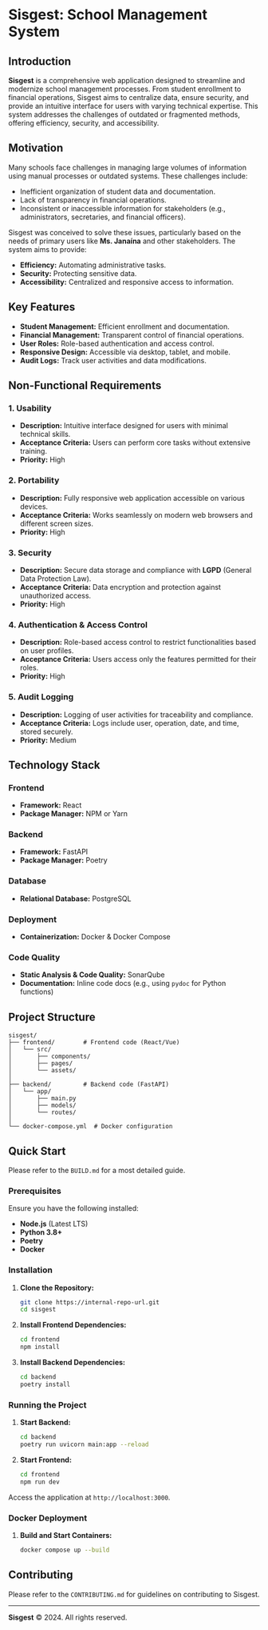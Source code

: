 # Sisgest: School Management System

## Introduction

**Sisgest** is a comprehensive web application designed to streamline and modernize school management processes. From student enrollment to financial operations, Sisgest aims to centralize data, ensure security, and provide an intuitive interface for users with varying technical expertise. This system addresses the challenges of outdated or fragmented methods, offering efficiency, security, and accessibility.

## Motivation

Many schools face challenges in managing large volumes of information using manual processes or outdated systems. These challenges include:

- Inefficient organization of student data and documentation.
- Lack of transparency in financial operations.
- Inconsistent or inaccessible information for stakeholders (e.g., administrators, secretaries, and financial officers).

Sisgest was conceived to solve these issues, particularly based on the needs of primary users like **Ms. Janaína** and other stakeholders. The system aims to provide:

- **Efficiency:** Automating administrative tasks.
- **Security:** Protecting sensitive data.
- **Accessibility:** Centralized and responsive access to information.

## Key Features

- **Student Management:** Efficient enrollment and documentation.
- **Financial Management:** Transparent control of financial operations.
- **User Roles:** Role-based authentication and access control.
- **Responsive Design:** Accessible via desktop, tablet, and mobile.
- **Audit Logs:** Track user activities and data modifications.

## Non-Functional Requirements

### 1. Usability
- **Description:** Intuitive interface designed for users with minimal technical skills.
- **Acceptance Criteria:** Users can perform core tasks without extensive training.
- **Priority:** High

### 2. Portability
- **Description:** Fully responsive web application accessible on various devices.
- **Acceptance Criteria:** Works seamlessly on modern web browsers and different screen sizes.
- **Priority:** High

### 3. Security
- **Description:** Secure data storage and compliance with **LGPD** (General Data Protection Law).
- **Acceptance Criteria:** Data encryption and protection against unauthorized access.
- **Priority:** High

### 4. Authentication & Access Control
- **Description:** Role-based access control to restrict functionalities based on user profiles.
- **Acceptance Criteria:** Users access only the features permitted for their roles.
- **Priority:** High

### 5. Audit Logging
- **Description:** Logging of user activities for traceability and compliance.
- **Acceptance Criteria:** Logs include user, operation, date, and time, stored securely.
- **Priority:** Medium

## Technology Stack

### Frontend
- **Framework:** React
- **Package Manager:** NPM or Yarn

### Backend
- **Framework:** FastAPI
- **Package Manager:** Poetry

### Database
- **Relational Database:** PostgreSQL

### Deployment
- **Containerization:** Docker & Docker Compose

### Code Quality
- **Static Analysis & Code Quality:** SonarQube
- **Documentation:** Inline code docs (e.g., using `pydoc` for Python functions)

## Project Structure

```plaintext
sisgest/
├── frontend/        # Frontend code (React/Vue)
│   └── src/
│       ├── components/
│       ├── pages/
│       └── assets/
│
├── backend/         # Backend code (FastAPI)
│   └── app/
│       ├── main.py
│       ├── models/
│       └── routes/
│
└── docker-compose.yml  # Docker configuration
```

## Quick Start

Please refer to the `BUILD.md` for a most detailed guide.

### Prerequisites

Ensure you have the following installed:

- **Node.js** (Latest LTS)
- **Python 3.8+**
- **Poetry**
- **Docker**

### Installation

1. **Clone the Repository:**
   ```bash
   git clone https://internal-repo-url.git
   cd sisgest
   ```

2. **Install Frontend Dependencies:**
   ```bash
   cd frontend
   npm install
   ```

3. **Install Backend Dependencies:**
   ```bash
   cd backend
   poetry install
   ```

### Running the Project

1. **Start Backend:**
   ```bash
   cd backend
   poetry run uvicorn main:app --reload
   ```

2. **Start Frontend:**
   ```bash
   cd frontend
   npm run dev
   ```

Access the application at `http://localhost:3000`.

### Docker Deployment

1. **Build and Start Containers:**
   ```bash
   docker compose up --build
   ```

## Contributing

Please refer to the `CONTRIBUTING.md` for guidelines on contributing to Sisgest.

---

**Sisgest** © 2024. All rights reserved.
